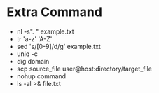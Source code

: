 # Extra Command

- nl -s". " example.txt
- tr 'a-z' 'A-Z'
- sed 's/[0-9]/d/g' example.txt
- uniq -c
- dig domain
- scp source_file user@host:directory/target_file
- nohup command
- ls -al >& file.txt
